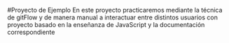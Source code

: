  #Proyecto de Ejemplo
En este proyecto practicaremos mediante la técnica de gitFlow
 y de manera manual a interactuar entre distintos usuarios con 
 proyecto basado en la enseñanza de JavaScript y la documentación
 correspondiente
 
 
